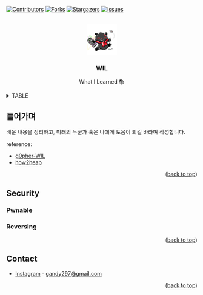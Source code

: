 <!-- PROJECT SHIELDS -->
[![Contributors][contributors-shield]][contributors-url]
[![Forks][forks-shield]][forks-url]
[![Stargazers][stars-shield]][stars-url]
[![Issues][issues-shield]][issues-url]

<!-- PROJECT LOGO -->
<br />
<div align="center">
  <a href="https://github.com/othneildrew/Best-README-Template">
    <img src="image/profile.png" alt="Logo" width="80" height="80">
  </a>
  <h3 align="center">WIL</h3>
  <p align="center">
    What I Learned 📚
  </p>
</div>


<!-- TABLE OF CONTENTS -->
<details>
  <summary>TABLE</summary>
  <ol>
    <li>
      <a href="#들어가며">들어가며</a>
    </li>
    <li>
      <a href="#Security">Security</a>
      <ul>
        <li><a href="#Pwnable">Pwnable</a></li>
        <li><a href="#Reversing">Reversing</a></li>
      </ul>
    </li>
    <li>
      <a href="#Programming">Programming</a>
    </li>
  </ol>
</details>


<!-- ABOUT THE PROJECT -->
## 들어가며
배운 내용을 정리하고, 미래의 누군가 혹은 나에게 도움이 되길 바라며 작성합니다. 


reference: 
* [g0pher-WIL](https://github.com/g0pher98/WIL)
* [how2heap](https://github.com/shellphish/how2heap)

<p align="right">(<a href="#top">back to top</a>)</p>


<!-- SECURITY -->
## Security

### Pwnable

### Reversing


<p align="right">(<a href="#top">back to top</a>)</p>


<!-- CONTACT -->
## Contact

* [Instagram](https://www.instagram.com/kwonyounghun_0312) - gandy297@gmail.com


<p align="right">(<a href="#top">back to top</a>)</p>


<!-- MARKDOWN LINKS & IMAGES -->
<!-- https://www.markdownguide.org/basic-syntax/#reference-style-links -->
[contributors-shield]: https://img.shields.io/github/contributors/kwon99/WIL.svg?style=for-the-badge
[contributors-url]: https://github.com/kwon99/WIL/graphs/contributors
[forks-shield]: https://img.shields.io/github/forks/kwon99/WIL.svg?style=for-the-badge
[forks-url]: https://github.com/kwon99/WIL/network/members
[stars-shield]: https://img.shields.io/github/stars/kwon99/WIL.svg?style=for-the-badge
[stars-url]: https://github.com/kwon99/WIL/stargazers
[issues-shield]: https://img.shields.io/github/issues/kwon99/WIL.svg?style=for-the-badge
[issues-url]: https://github.com/kwon99/WIL/issues
[product-screenshot]: images/screenshot.png
